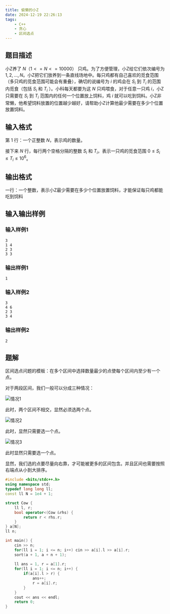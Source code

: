 ```yaml
---
title: 偷懒的小Z
date: 2024-12-19 22:26:13
tags:
    - C++
    - 贪心
    - 区间选点
---
```


## 题目描述

小Z养了 $N（1 <= N <= 10000）$ 只鸡。为了方便管理，小Z给它们依次编号为 $1,2,\dots,N$。小Z把它们放养到一条直线场地中。每只鸡都有自己喜欢的觅食范围（多只鸡的觅食范围可能会有重叠），确切的说编号为 $i$ 的鸡会在 $S_i$ 到 $T_i$ 的范围内觅食（包括 $S_i$ 和 $T_i$ ）。小科每天都要为这 $N$ 只鸡喂食，对于任意一只鸡 $i$，小Z只需要在 $S_i$ 到 $T_i$ 范围内的任何一个位置放上饲料，鸡 $i$ 就可以吃到饲料。小Z非常懒，他希望饲料放置的位置越少越好，请帮助小Z计算他最少需要在多少个位置放置饲料。

## 输入格式

第 $1$ 行：一个正整数 $N$，表示鸡的数量。

接下来 $N$ 行，每行两个空格分隔的整数 $S_i$ 和 $T_i$，表示一只鸡的觅食范围 $0 \leq S_i \leq T_i \leq 10^6$。

## 输出格式

一行：一个整数，表示小Z最少需要在多少个位置放置饲料，才能保证每只鸡都能吃到饲料

## 输入输出样例

### 输入样例1

```plaintext
3
1 4
2 3
3 3
```

### 输出样例1

```plaintext
1
```

### 输入样例2

```plaintext
3
4 6
2 3
3 4
```

### 输出样例2

```plaintext
2
```

## 题解

区间选点问题的模板：在多个区间中选择数量最少的点使每个区间内至少有一个点。

对于两段区间，我们一般可以分成三种情况：

![情况1](/images/省赛冲刺/2/image.png)

此时，两个区间不相交，显然必须选两个点。

![情况2](/images/省赛冲刺/2/image-1.png)

此时，显然只需要选一个点。

![情况3](/images/省赛冲刺/2/image-2.png)

此时显然只需要选一个点。

显然，我们选的点要尽量向右靠，才可能被更多的区间包含。并且区间也需要按照右端点从小到大排序。

```c++
#include <bits/stdc++.h>
using namespace std;
typedef long long ll;
const ll N = 1e4 + 1;

struct Cow {
    ll l, r;
    bool operator<(Cow &rhs) {
        return r < rhs.r;
    }
} a[N];
ll n;

int main() {
    cin >> n;
    for(ll i = 1; i <= n; i++) cin >> a[i].l >> a[i].r;
    sort(a + 1, a + n + 1);
    
    ll ans = 1, r = a[1].r;
    for(ll i = 1; i <= n; i++) {
        if(a[i].l > r) {
            ans++;
            r = a[i].r;
        }
    }
    cout << ans << endl;
    return 0;
}

```